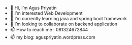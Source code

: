 - 👋 Hi, I’m Agus Priyatin
- 👀 I’m interested Web Development
- 🌱 I’m currently learning java and spring boot framework
- 💞️ I’m looking to collaborate on backend application
- 📫 How to reach me : 081324672844
- 📫 my blog: aguspriyatin.wordpress.com

<!---
aguspriyatin80/aguspriyatin80 is a ✨ special ✨ repository because its `README.md` (this file) appears on your GitHub profile.
You can click the Preview link to take a look at your changes.
--->
